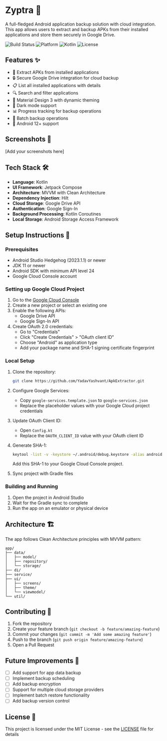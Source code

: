 # Zyptra 📱

A full-fledged Android application backup solution with cloud integration. This app allows users to extract and backup APKs from their installed applications and store them securely in Google Drive.

![Build Status](https://img.shields.io/badge/build-passing-brightgreen)
![Platform](https://img.shields.io/badge/platform-Android-green)
![Kotlin](https://img.shields.io/badge/kotlin-1.9.0-blue)
![License](https://img.shields.io/badge/license-MIT-orange)

## Features ✨

- 📱 Extract APKs from installed applications
- 🔒 Secure Google Drive integration for cloud backup
- 📋 List all installed applications with details
- 🔍 Search and filter applications
- 🎨 Material Design 3 with dynamic theming
- 🌙 Dark mode support
- 📊 Progress tracking for backup operations
- 🔄 Batch backup operations
- 🎯 Android 12+ support

## Screenshots 📸

[Add your screenshots here]

## Tech Stack 🛠️

- **Language**: Kotlin
- **UI Framework**: Jetpack Compose
- **Architecture**: MVVM with Clean Architecture
- **Dependency Injection**: Hilt
- **Cloud Storage**: Google Drive API
- **Authentication**: Google Sign-In
- **Background Processing**: Kotlin Coroutines
- **Local Storage**: Android Storage Access Framework

## Setup Instructions 🚀

### Prerequisites

- Android Studio Hedgehog (2023.1.1) or newer
- JDK 11 or newer
- Android SDK with minimum API level 24
- Google Cloud Console account

### Setting up Google Cloud Project

1. Go to the [Google Cloud Console](https://console.cloud.google.com/)
2. Create a new project or select an existing one
3. Enable the following APIs:
   - Google Drive API
   - Google Sign-In API
4. Create OAuth 2.0 credentials:
   - Go to "Credentials"
   - Click "Create Credentials" > "OAuth client ID"
   - Choose "Android" as application type
   - Add your package name and SHA-1 signing certificate fingerprint

### Local Setup

1. Clone the repository:
   ```bash
   git clone https://github.com/YadavYashvant/ApkExtractor.git
   ```

2. Configure Google Services:
   - Copy `google-services.template.json` to `google-services.json`
   - Replace the placeholder values with your Google Cloud project credentials

3. Update OAuth Client ID:
   - Open `Config.kt`
   - Replace the `OAUTH_CLIENT_ID` value with your OAuth client ID

4. Generate SHA-1:
   ```bash
   keytool -list -v -keystore ~/.android/debug.keystore -alias androiddebugkey -storepass android -keypass android
   ```
   Add this SHA-1 to your Google Cloud Console project.

5. Sync project with Gradle files

### Building and Running

1. Open the project in Android Studio
2. Wait for the Gradle sync to complete
3. Run the app on an emulator or physical device

## Architecture 🏗️

The app follows Clean Architecture principles with MVVM pattern:

```
app/
├── data/
│   ├── model/
│   ├── repository/
│   └── storage/
├── di/
├── service/
├── ui/
│   ├── screens/
│   ├── theme/
│   └── viewmodel/
└── util/
```

## Contributing 🤝

1. Fork the repository
2. Create your feature branch (`git checkout -b feature/amazing-feature`)
3. Commit your changes (`git commit -m 'Add some amazing feature'`)
4. Push to the branch (`git push origin feature/amazing-feature`)
5. Open a Pull Request

## Future Improvements 🚀

- [ ] Add support for app data backup
- [ ] Implement backup scheduling
- [ ] Add backup encryption
- [ ] Support for multiple cloud storage providers
- [ ] Implement batch restore functionality
- [ ] Add backup version control

## License 📄

This project is licensed under the MIT License - see the [LICENSE](LICENSE) file for details